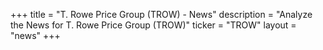 +++
title = "T. Rowe Price Group (TROW) - News"
description = "Analyze the News for T. Rowe Price Group (TROW)"
ticker = "TROW"
layout = "news"
+++

